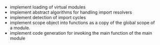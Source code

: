 * implement loading of virtual modules
* implement abstract algorithms for handling import resolvers
* implement detection of import cycles
* implement scope object into functions as a copy of the global scope of a module.
* implement code generation for invoking the main function of the main module

